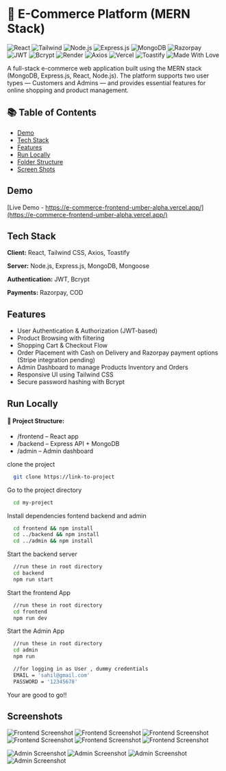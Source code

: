 # 🛒 E-Commerce Platform (MERN Stack)

![React](https://img.shields.io/badge/Frontend-React-blue) ![Tailwind](https://img.shields.io/badge/Styling-TailwindCSS-38b2ac) ![Node.js](https://img.shields.io/badge/Runtime-Node.js-green) ![Express.js](https://img.shields.io/badge/Backend-Express.js-lightgrey) ![MongoDB](https://img.shields.io/badge/Database-MongoDB-brightgreen) ![Razorpay](https://img.shields.io/badge/Payments-Razorpay-purple) ![JWT](https://img.shields.io/badge/Auth-JWT-orange) ![Bcrypt](https://img.shields.io/badge/Security-Bcrypt-yellowgreen) ![Render](https://img.shields.io/badge/Hosted_on-Render-blueviolet) ![Axios](https://img.shields.io/badge/Client-Axios-5A29E4) ![Vercel](https://img.shields.io/badge/Hosted_on-Vercel-black) ![Toastify](https://img.shields.io/badge/UI-Toastify-ffb347) ![Made With Love](https://img.shields.io/badge/Made%20with-%E2%9D%A4-red)

A full-stack e-commerce web application built using the MERN stack (MongoDB, Express.js, React, Node.js). The platform supports two user types — Customers and Admins — and provides essential features for online shopping and product management.

## 📚 Table of Contents

- [Demo](##-Demo)
- [Tech Stack](##-Tech-Stack)
- [Features](##-Features)
- [Run Locally](##-Run-Locally)
- [Folder Structure](####-folder-structure)
- [Screen Shots](##-Screenshots)

## Demo

[Live Demo - https://e-commerce-frontend-umber-alpha.vercel.app/](https://e-commerce-frontend-umber-alpha.vercel.app/)

## Tech Stack

**Client:** React, Tailwind CSS, Axios, Toastify

**Server:** Node.js, Express.js, MongoDB, Mongoose

**Authentication:** JWT, Bcrypt

**Payments:** Razorpay, COD

## Features

- User Authentication & Authorization (JWT-based)
- Product Browsing with filtering
- Shopping Cart & Checkout Flow
- Order Placement with Cash on Delivery and Razorpay payment options (Stripe integration pending)
- Admin Dashboard to manage Products Inventory and Orders
- Responsive UI using Tailwind CSS
- Secure password hashing with Bcrypt

## Run Locally

#### 📁 Project Structure:

- /frontend – React app
- /backend – Express API + MongoDB
- /admin – Admin dashboard

clone the project

```bash
  git clone https://link-to-project
```

Go to the project directory

```bash
  cd my-project
```

Install dependencies fontend backend and admin

```bash
  cd frontend && npm install
  cd ../backend && npm install
  cd ../admin && npm install

```

Start the backend server

```bash
  //run these in root directory
  cd backend
  npm run start
```

Start the frontend App

```bash
  //run these in root directory
  cd frontend
  npm run dev
```

Start the Admin App

```bash
  //run these in root directory
  cd admin
  npm run
```

```bash
  //for logging in as User , dummy credentials
  EMAIL = 'sahil@gmail.com'
  PASSWORD = '12345678'
```

Your are good to go!!

## Screenshots

![Frontend Screenshot](/docs/ss_frontend1.png)
![Frontend Screenshot](/docs/ss_frontend2.png)
![Frontend Screenshot](/docs/ss_frontend3.png)
![Frontend Screenshot](/docs/ss_frontend4.png)
![Frontend Screenshot](/docs/ss_frontend5.png)
![Frontend Screenshot](/docs/ss_frontend6.png)

<!-- ![Frontend Screenshot](/docs/ss_frontend7.png) -->

![Admin Screenshot](/docs/ss_admin1.png)
![Admin Screenshot](/docs/ss_admin2.png)
![Admin Screenshot](/docs/ss_admin3.png)
![Admin Screenshot](/docs/ss_admin4.png)
